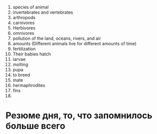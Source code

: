 1. species of animal
2. invertebrates and vertebrates 
3. arthropods
4. carnivores
5. Herbivores
6. omnivores
7. pollution of the land, oceans, rivers, and air
8. amounts (Different animals live for different amounts of time)
9. fertilization
10. Their babies hatch
11. larvae
12. molting
13. pupa
14. to breed
15. mate
16. hermaphrodites
17. fins
18. 








# Резюме дня, то, что запомнилось больше всего